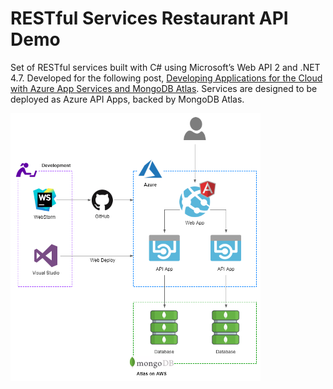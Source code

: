 # RESTful Services Restaurant API Demo

Set of RESTful services built with C# using Microsoft’s Web API 2 and .NET 4.7. Developed for the following post, [Developing Applications for the Cloud with Azure App Services and MongoDB Atlas](https://wp.me/p1RD28-5ij). Services are designed to be deployed as Azure API Apps, backed by MongoDB Atlas.

![Architecture](RestaurantDemoAPI.png)
